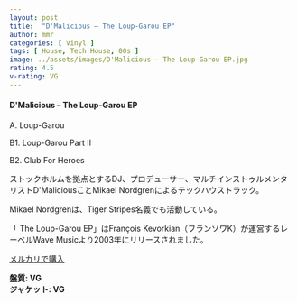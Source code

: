 ```yaml
---
layout: post
title:  "D'Malicious – The Loup-Garou EP"
author: mmr
categories: [ Vinyl ]
tags: [ House, Tech House, 00s ]
image: ../assets/images/D'Malicious – The Loup-Garou EP.jpg
rating: 4.5
v-rating: VG
---
```


#### D'Malicious – The Loup-Garou EP

A. Loup-Garou

B1. Loup-Garou Part II

B2. Club For Heroes

ストックホルムを拠点とするDJ、プロデューサー、マルチインストゥルメンタリストD'MaliciousことMikael Nordgrenによるテックハウストラック。

Mikael Nordgrenは、Tiger Stripes名義でも活動している。

「 The Loup-Garou EP」はFrançois Kevorkian（フランソワK）が運営するレーベルWave Musicより2003年にリリースされました。


[メルカリで購入](https://jp.mercari.com/item/m40447327696?afid=6142608987)

<div class="mt-4 mb-4 d-flex align-items-center">
<strong class="mr-1">盤質: VG</strong>
</div>
<div class="mt-4 mb-4 d-flex align-items-center">
<strong class="mr-1">ジャケット: VG</strong>
</div>
